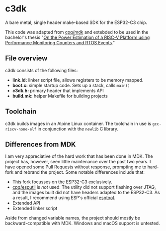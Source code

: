 # c3dk

A bare metal, single header make-based SDK for the ESP32-C3 chip.

This code was adapted from [cpq/mdk](https://github.com/cpq/mdk/tree/e2c1d4e4bd9b152dfa32b48a7c0ae5f5a8b8276d) and extebded to be used in the bachelor's thesis "[On the Power Estimation of a RISC-V Platform using Performance Monitoring Counters and RTOS Events](https://www.sra.uni-hannover.de/Theses/2024/BA-AHA-energy-pmc.html)."

## File overview

c3dk consists of the following files:

- **link.ld:** linker script file, allows registers to be memory mapped.
- **boot.c:** simple startup code. Sets up a stack, calls `main()`
- **c3dk.h:** primary header that implements API
- **build.mk:** helper Makefile for building projects

## Toolchain

c3dk builds images in an Alpine Linux container. The toolchain in use is `gcc-riscv-none-elf` in conjunction with the `newlib` C library.

## Differences from MDK

I am very appreciative of the hard work that has been done in MDK. The project has, however, seen little maintenance over the past two years. I have opened some Pull Requests without response, prompting me to hard-fork and rebrand the project. Some notable differences include that:

- This fork focusses on the ESP32-C3 exclusively.
- [cpq/esputil](https://github.com/cpq/esputil/tree/master) is *not* used: The utility did not support flashing over JTAG, and the images built did not have headers adapted to the ESP32-C3. As a result, I recommend using ESP's official [esptool](https://github.com/espressif/esptool).
- Extended API
- Extended linker script

Aside from changed variable names, the project should mostly be backward-compatible with MDK. Windows and macOS support is untested.
